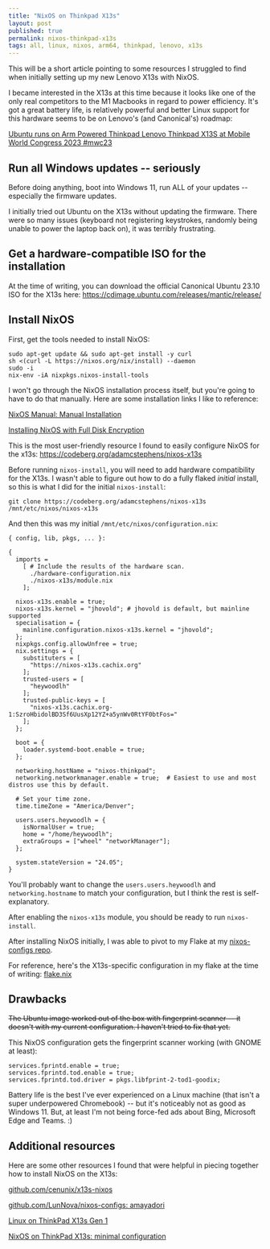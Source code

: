 ```yaml
---
title: "NixOS on Thinkpad X13s"
layout: post
published: true
permalink: nixos-thinkpad-x13s
tags: all, linux, nixos, arm64, thinkpad, lenovo, x13s
---
```


This will be a short article pointing to some resources I struggled to find when initially setting up my new Lenovo X13s with NixOS.

I became interested in the X13s at this time because it looks like one of the only real competitors to the M1 Macbooks in regard to power efficiency. It's got a great battery life, is relatively powerful and better Linux support for this hardware seems to be on Lenovo's (and Canonical's) roadmap:

[Ubuntu runs on Arm Powered Thinkpad Lenovo Thinkpad X13S at Mobile World Congress 2023 #mwc23](https://www.youtube.com/watch?v=NwjnMozHXuU)

## Run all Windows updates -- seriously

Before doing anything, boot into Windows 11, run ALL of your updates -- especially the firmware updates.

I initially tried out Ubuntu on the X13s without updating the firmware. There were so many issues (keyboard not registering keystrokes, randomly being unable to power the laptop back on), it was terribly frustrating.

## Get a hardware-compatible ISO for the installation

At the time of writing, you can download the official Canonical Ubuntu 23.10 ISO for the X13s here: https://cdimage.ubuntu.com/releases/mantic/release/


## Install NixOS

First, get the tools needed to install NixOS:

```
sudo apt-get update && sudo apt-get install -y curl
sh <(curl -L https://nixos.org/nix/install) --daemon
sudo -i
nix-env -iA nixpkgs.nixos-install-tools
```

I won't go through the NixOS installation process itself, but you're going to have to do that manually. Here are some installation links I like to reference:

[NixOS Manual: Manual Installation](https://nixos.org/manual/nixos/stable/#sec-installation-manual)

[Installing NixOS with Full Disk Encryption](https://gist.github.com/mara-schulke/43e2632ce73d94028f50f438037c1578)

This is the most user-friendly resource I found to easily configure NixOS for the x13s: https://codeberg.org/adamcstephens/nixos-x13s

Before running `nixos-install`, you will need to add hardware compatibility for the X13s. I wasn't able to figure out how to do a fully flaked _initial_ install, so this is what I did for the initial `nixos-install`:

```
git clone https://codeberg.org/adamcstephens/nixos-x13s /mnt/etc/nixos/nixos-x13s
```

And then this was my initial `/mnt/etc/nixos/configuration.nix`:

```
{ config, lib, pkgs, ... }:

{
  imports =
    [ # Include the results of the hardware scan.
      ./hardware-configuration.nix
      ./nixos-x13s/module.nix
    ];

  nixos-x13s.enable = true;
  nixos-x13s.kernel = "jhovold"; # jhovold is default, but mainline supported
  specialisation = {
    mainline.configuration.nixos-x13s.kernel = "jhovold";
  };
  nixpkgs.config.allowUnfree = true;
  nix.settings = {
    substituters = [
      "https://nixos-x13s.cachix.org"
    ];
    trusted-users = [
      "heywoodlh"
    ];
    trusted-public-keys = [
      "nixos-x13s.cachix.org-1:SzroHbidolBD3Sf6UusXp12YZ+a5ynWv0RtYF0btFos="
    ];
  };

  boot = {
    loader.systemd-boot.enable = true;
  };

  networking.hostName = "nixos-thinkpad";
  networking.networkmanager.enable = true;  # Easiest to use and most distros use this by default.

  # Set your time zone.
  time.timeZone = "America/Denver";

  users.users.heywoodlh = {
    isNormalUser = true;
    home = "/home/heywoodlh";
    extraGroups = ["wheel" "networkManager"];
  };

  system.stateVersion = "24.05";
}
```

You'll probably want to change the `users.users.heywoodlh` and `networking.hostname` to match your configuration, but I think the rest is self-explanatory.

After enabling the `nixos-x13s` module, you should be ready to run `nixos-install`.

After installing NixOS initially, I was able to pivot to my Flake at my [nixos-configs repo](https://github.com/heywoodlh/nixos-configs).

For reference, here's the X13s-specific configuration in my flake at the time of writing: [flake.nix](https://github.com/heywoodlh/nixos-configs/blob/3f002704691051a3fdcb018d60a32383caaa568c/flake.nix#L155-L190)

## Drawbacks

~~The Ubuntu image worked out of the box with fingerprint scanner -- it doesn't with my current configuration. I haven't tried to fix that yet.~~

This NixOS configuration gets the fingerprint scanner working (with GNOME at least):

```
services.fprintd.enable = true;
services.fprintd.tod.enable = true;
services.fprintd.tod.driver = pkgs.libfprint-2-tod1-goodix;
```

Battery life is the best I've ever experienced on a Linux machine (that isn't a super underpowered Chromebook) -- but it's noticeably not as good as Windows 11. But, at least I'm not being force-fed ads about Bing, Microsoft Edge and Teams. :)

## Additional resources

Here are some other resources I found that were helpful in piecing together how to install NixOS on the X13s:

[github.com/cenunix/x13s-nixos](https://github.com/cenunix/x13s-nixos)

[github.com/LunNova/nixos-configs: amayadori](https://github.com/LunNova/nixos-configs/tree/94c71df589ba2adf1b96bee7c7f87d5a4bf85a9a/hosts/amayadori)

[Linux on ThinkPad X13s Gen 1](https://openwebcraft.com/linux-on-thinkpad-x13s-gen-1/)

[NixOS on ThinkPad X13s: minimal configuration](https://dumpstack.io/1675806876_thinkpad_x13s_nixos.html)
